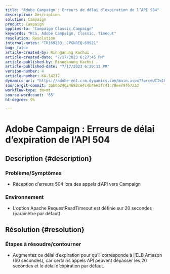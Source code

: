 ```yaml
---
title: "Adobe Campaign : Erreurs de délai d’expiration de l’API 504"
description: Description
solution: Campaign
product: Campaign
applies-to: "Campaign Classic,Campaign"
keywords: "KCS, Adobe Campaign, Classic, Timeout"
resolution: Resolution
internal-notes: "TK169233, CPGNREQ-69921"
bug: false
article-created-by: Rinnganung Kachui .
article-created-date: "7/17/2023 6:27:45 PM"
article-published-by: Rinnganung Kachui .
article-published-date: "7/17/2023 6:29:13 PM"
version-number: 4
article-number: KA-14217
dynamics-url: "https://adobe-ent.crm.dynamics.com/main.aspx?forceUCI=1&pagetype=entityrecord&etn=knowledgearticle&id=efdf219e-cf24-ee11-9cbd-6045bd0065f9"
source-git-commit: 3bb0624624692ce4c4b46e2fc41c78ee79f67233
workflow-type: tm+mt
source-wordcount: '65'
ht-degree: 9%

---
```


# Adobe Campaign : Erreurs de délai d’expiration de l’API 504

## Description {#description}




### Problème/Symptômes



- Réception d’erreurs 504 lors des appels d’API vers Campaign






### Environnement



- L’option Apache RequestReadTimeout est définie sur 20 secondes (paramètre par défaut).



## Résolution {#resolution}




### Étapes à résoudre/contourner



- Augmentez ce délai d’expiration pour qu’il corresponde à l’ELB Amazon (60 secondes), car certains appels API peuvent dépasser les 20 secondes et le délai d’expiration par défaut.

